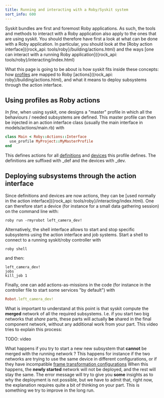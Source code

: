 ```yaml
---
title: Running and interacting with a Roby/Syskit system
sort_info: 600
---
```


Syskit bundles are first and foremost Roby applications. As such, the tools and
methods to interact with a Roby application also apply to the ones that are
using syskit. You should therefore have first a look at what can be done with a
Roby application. In particular, you should look at the [Roby action
interface]({rock_api: tools/roby}/building/actions.html) and the ways [one can interact
with a running Roby application]({rock_api: tools/roby}/interacting/index.html)

What this page is going to be about is how syskit fits inside these concepts:
how [profiles](profiles.html) are mapped to Roby [actions]({rock_api:
roby}/building/actions.html), and what it means to deploy subsystems through
the action interface.

Using profiles as Roby actions
------------------------------
_In fine_, when using syskit, one designs a "master" profile in which all the
behaviours / needed subsystems are defined. This master profile can then be
injected in an action interface class (usually the main interface in
models/actions/main.rb) with

~~~ ruby
class Main < Roby::Actions::Interface
  use_profile MyProject::MyMasterProfile
end
~~~

This defines actions for all [definitions](profiles.html) and
[devices](devices.html) this profile defines. The definitions are suffixed with
_def and the devices with _dev.

Deploying subsystems through the action interface
-------------------------------------------------

Since definitions and devices are now actions, they can be [used normally in the
action interface]({rock_api: tools/roby}/interacting/index.html). One can
therefore start a device (for instance for a small data gathering session) on
the command line with:

~~~
roby run -rmyrobot left_camera_dev!
~~~

Alternatively, the shell interface allows to start and stop specific
subsystems using the action interface and job systems. Start a shell to connect
to a running syskit/roby controller with

~~~
roby shell
~~~

and then:

~~~
left_camera_dev!
jobs
kill_job 1
~~~

Finally, one can add actions-as-missions in the code (for instance in the
controller file to start some services "by default") with

~~~ ruby
Robot.left_camera_dev!
~~~

What is important to understand at this point is that syskit compute the
__merged__ network of all the required subsystems. I.e. if you start two big
networks that _share_ parts, these parts will actually __be__ shared in the final
component network, without any additional work from your part. This video tries
to explain this process:

TODO: video

What happens if you try to start a new new subsystem that __cannot__ be merged with the
running network ? This happens for instance if the two networks are trying to use
the same device in different configurations, or if they have incompatible [frame
transformation configurations](../data_processing/transformer_roby.html)
When this happens, the __newly started__ network will not be deployed, and the
rest will stay the same. The error message will try to give you __some__
insights as to why the deployment is not possible, but we have to admit that,
right now, the explanation requires quite a bit of thinking on your part. This
is something we try to improve in the long run.

